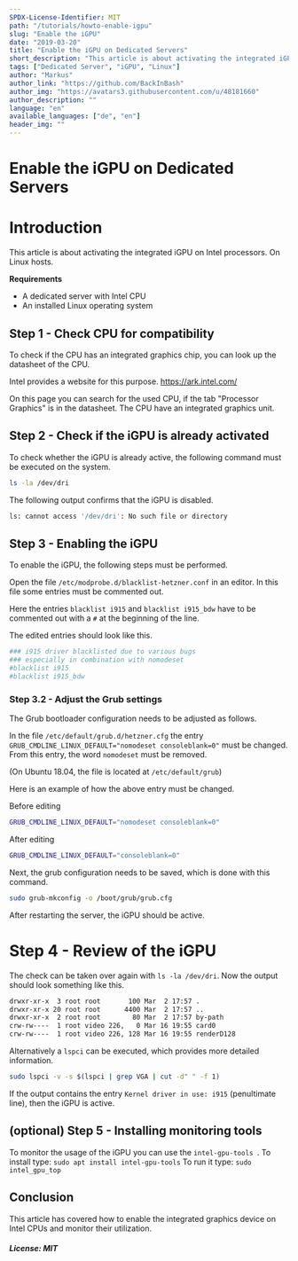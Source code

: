 ```yaml
---
SPDX-License-Identifier: MIT
path: "/tutorials/howto-enable-igpu"
slug: "Enable the iGPU"
date: "2019-03-20"
title: "Enable the iGPU on Dedicated Servers"
short_description: "This article is about activating the integrated iGPU on Intel processors."
tags: ["Dedicated Server", "iGPU", "Linux"]
author: "Markus"
author_link: "https://github.com/BackInBash"
author_img: "https://avatars3.githubusercontent.com/u/48181660"
author_description: ""
language: "en"
available_languages: ["de", "en"]
header_img: ""
---
```


<!-- This where the actual tutorial begins, with the title: -->

# Enable the iGPU on Dedicated Servers

# Introduction
This article is about activating the integrated iGPU on Intel processors. On Linux hosts.

**Requirements**
+ A dedicated server with Intel CPU
+ An installed Linux operating system

## Step 1 - Check CPU for compatibility

To check if the CPU has an integrated graphics chip, you can look up the datasheet of the CPU.

Intel provides a website for this purpose.
https://ark.intel.com/

On this page you can search for the used CPU, if the tab "Processor Graphics" is in the datasheet. The CPU have an integrated graphics unit.

## Step 2 - Check if the iGPU is already activated

To check whether the iGPU is already active, the following command must be executed on the system.

```bash
ls -la /dev/dri
```
The following output confirms that the iGPU is disabled.
```bash
ls: cannot access '/dev/dri': No such file or directory
```
## Step 3 - Enabling the iGPU
To enable the iGPU, the following steps must be performed.

Open the file `/etc/modprobe.d/blacklist-hetzner.conf` in an editor.
In this file some entries must be commented out.

Here the entries `blacklist i915` and `blacklist i915_bdw` have to be commented out with a `#` at the beginning of the line.

The edited entries should look like this.

```bash
### i915 driver blacklisted due to various bugs
### especially in combination with nomodeset
#blacklist i915 
#blacklist i915_bdw
```
### Step 3.2 - Adjust the Grub settings

The Grub bootloader configuration needs to be adjusted as follows.

In the file `/etc/default/grub.d/hetzner.cfg` the entry ` GRUB_CMDLINE_LINUX_DEFAULT="nomodeset consoleblank=0"` must be changed.
From this entry, the word `nomodeset` must be removed.

(On Ubuntu 18.04, the file is located at `/etc/default/grub`)

Here is an example of how the above entry must be changed.

Before editing
```bash
GRUB_CMDLINE_LINUX_DEFAULT="nomodeset consoleblank=0"
```

After editing
```bash
GRUB_CMDLINE_LINUX_DEFAULT="consoleblank=0"
```

Next, the grub configuration needs to be saved, which is done with this command.
```bash
sudo grub-mkconfig -o /boot/grub/grub.cfg
```
After restarting the server, the iGPU should be active.

# Step 4 - Review of the iGPU

The check can be taken over again with `ls -la /dev/dri`.
Now the output should look something like this.
```bash
drwxr-xr-x  3 root root       100 Mar  2 17:57 .
drwxr-xr-x 20 root root      4400 Mar  2 17:57 ..
drwxr-xr-x  2 root root        80 Mar  2 17:57 by-path
crw-rw----  1 root video 226,   0 Mar 16 19:55 card0
crw-rw----  1 root video 226, 128 Mar 16 19:55 renderD128
```

Alternatively a `lspci` can be executed, which provides more detailed information.
```bash
sudo lspci -v -s $(lspci | grep VGA | cut -d" " -f 1)
```
If the output contains the entry `Kernel driver in use: i915` (penultimate line), then the iGPU is active.

## (optional) Step 5 - Installing monitoring tools

To monitor the usage of the iGPU you can use the `intel-gpu-tools
`.
To install type: `sudo apt install intel-gpu-tools`
To run it type: `sudo intel_gpu_top`

## Conclusion

This article has covered how to enable the integrated graphics device on Intel CPUs and monitor their utilization.


##### License: MIT

<!---

Contributors's Certificate of Origin

By making a contribution to this project, I certify that:

(a) The contribution was created in whole or in part by me and I have
    the right to submit it under the license indicated in the file; or

(b) The contribution is based upon previous work that, to the best of my
    knowledge, is covered under an appropriate license and I have the
    right under that license to submit that work with modifications,
    whether created in whole or in part by me, under the same license
    (unless I am permitted to submit under a different license), as
    indicated in the file; or

(c) The contribution was provided directly to me by some other person
    who certified (a), (b) or (c) and I have not modified it.

(d) I understand and agree that this project and the contribution are
    public and that a record of the contribution (including all personal
    information I submit with it, including my sign-off) is maintained
    indefinitely and may be redistributed consistent with this project
    or the license(s) involved.

Signed-off-by: Markus markus@omg-network.de

-->

